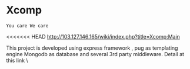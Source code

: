 # Xcomp 
    You care We care 
<<<<<<< HEAD
http://103.127.146.165/wiki/index.php?title=Xcomp:Main

This project is developed using express framework  , pug as templating engine Mongodb as database and several 3rd party middleware. 
Detail at this link \\ 